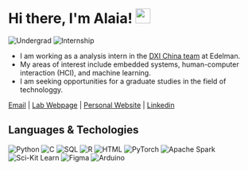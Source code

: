 # Hi there, I'm Alaia! <img src="https://raw.githubusercontent.com/MartinHeinz/MartinHeinz/master/wave.gif" width="30px">

![Undergrad](https://img.shields.io/badge/Undergrad-SCAU-blue)
![Internship](https://img.shields.io/badge/Internship-Edelman-blue)

- I am working as a analysis intern in the [DXI China team]([https://lab.plopes.org](https://www.edelmandxi.com/)) at Edelman.
- My areas of interest include embedded systems, human-computer interaction (HCI), and machine learning.
- I am seeking opportunities for a graduate studies in the field of technologgy.

[Email](mailto:xuanyou@seas.upenn.edu) | [Lab Webpage](https://www.grasp.upenn.edu/people/xuanyou-liu/) | [Personal Website](xuanyou@seas.upenn.edu) | [Linkedin](https://www.linkedin.com/in/xuanyouliu/)

## Languages & Techologies

![Python](https://img.shields.io/badge/-Python-000?&logo=Python)
![C](https://img.shields.io/badge/-C-000?&logo=C)
![SQL](https://img.shields.io/badge/-SQL-000?&logo=MySQL)
![R](https://img.shields.io/badge/-R-000?&logo=r)
![HTML](https://img.shields.io/badge/-HTML-000?&logo=html5)
![PyTorch](https://img.shields.io/badge/-PyTorch-000?&logo=PyTorch)
![Apache Spark](https://img.shields.io/badge/-Apache_Spark-000?&logo=apachespark)
![Sci-Kit Learn](https://img.shields.io/badge/-Sci_Kit-000?&logo=scikitlearn)
![Figma](https://img.shields.io/badge/-Figma-000?&logo=figma)
![Arduino](https://img.shields.io/badge/-Arduino-000?&logo=arduino)


